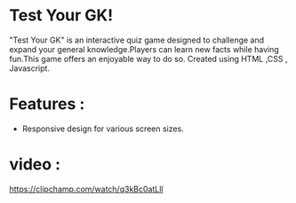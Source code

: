 # Test Your GK!
"Test Your GK" is an interactive quiz game designed to challenge and expand your general knowledge.Players can learn new facts while having fun.This game offers an enjoyable way to do so. Created using HTML ,CSS , Javascript.

# Features :
- Responsive design for various screen sizes.
# video :
https://clipchamp.com/watch/q3kBc0atLll
